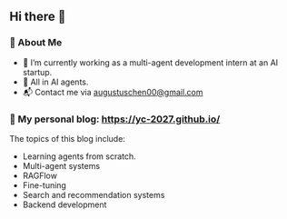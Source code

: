 ## Hi there 👋

<!--
**Omari-00/Omari-00** is a ✨ _special_ ✨ repository because its `README.md` (this file) appears on your GitHub profile.

Here are some ideas to get you started:

- 🔭 I’m currently working on ...
- 🌱 I’m currently learning ...
- 👯 I’m looking to collaborate on ...
- 🤔 I’m looking for help with ...
- 💬 Ask me about ...
- 📫 How to reach me: ...
- 😄 Pronouns: ...
- ⚡ Fun fact: ...
-->

<!-- README.md -->

### 🌟 About Me
* 🔭 I’m currently working as a multi-agent development intern at an AI startup.
* 🎯 All in AI agents.
* 📬 Contact me via augustuschen00@gmail.com


### 📕 My personal blog:  https://yc-2027.github.io/ 

The topics of this blog include:
* Learning agents from scratch.
* Multi-agent systems
* RAGFlow  
* Fine-tuning
* Search and recommendation systems
* Backend development

